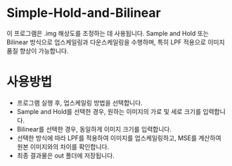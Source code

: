 # Simple-Hold-and-Bilinear
이 프로그램은 .img 해상도를 조정하는 데 사용됩니다. Sample and Hold 또는 Bilinear 방식으로 업스케일링과 다운스케일링을 수행하며, 특히 LPF 적용으로 이미지 품질 향상이 가능합니다.

# 사용방법
- 프로그램 실행 후, 업스케일링 방법을 선택합니다.
- Sample and Hold를 선택한 경우, 원하는 이미지의 가로 및 세로 크기를 입력합니다.
- Bilinear를 선택한 경우, 동일하게 이미지 크기를 입력합니다.
- 선택한 방식에 따라 LPF를 적용하여 이미지를 업스케일링하고, MSE를 계산하여 원본 이미지와의 차이를 확인합니다.
- 최종 결과물은 out 폴더에 저장됩니다.
